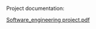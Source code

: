 #
Project documentation:

[Software_engineering project.pdf](https://github.com/itsdea/software_eng_project/files/15243494/Software_engineering.project.pdf)
